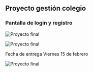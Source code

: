 ## Proyecto gestión colegio

### Pantalla de login y registro

![Proyecto final](https://github.com/DevelopSys/clasedi/blob/master/practicas/login.png "Proyecto final")

![Proyecto final](https://github.com/DevelopSys/clasedi/blob/master/practicas/registro.png "Proyecto final")

Fecha de entrega Viernes 15 de febrero

![Proyecto final](https://github.com/DevelopSys/clasedi/blob/master/practicas/schoolm.png "Proyecto final")